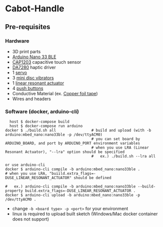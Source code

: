 # Cabot-Handle

## Pre-requisites

### Hardware

- 3D print parts
- [Arduino Nano 33 BLE](https://store-usa.arduino.cc/products/arduino-nano-33-ble?selectedStore=us)
- [CAP1203](https://www.microchip.com/en-us/product/cap1203) capacitive touch sensor
- [DA7280](https://github.com/sparkfun/SparkFun_Qwiic_Haptic_Driver_DA7280_Arduino_Library) haptic driver
- 1 [servo](https://kondo-robot.com/product/03211)
- 3 [mini disc vibrators](https://www.adafruit.com/product/1201)
- 1 [linear resonant actuator](https://tech.alpsalpine.com/e/products/detail/AFT14A903A/)
- 4 [push buttons](https://tech.alpsalpine.com/e/products/detail/SKRPABE010/)
- Conductive Material (ex. [Copper foil tape](https://www.adafruit.com/product/3483))
- Wires and headers

### Software (docker, arduino-cli)

```
  host $ docker-compose build
  host $ docker-compose run arduino
docker $ ./build.sh all                # build and upload (with -b arduino:mbed_nano:nano33ble -p /dev/ttyACM0)
                                       # you can set board by ARDUINO_BOARD, and port by ARDUINO_PORT environment variables
                                       # when you use LRA (Linear Resonant Actuator), "--lra" option should be specified
                                       #   ex.) ./build.sh --lra all

or use arduino-cli
docker $ arduino-cli compile -b arduino:mbed_nano:nano33ble .                 # when you use LRA, "buiild.extra_flags=-DUSE_LINEAR_RESONANT_ACTUATOR" should be defined
                                                                              #   ex.) arduino-cli compile -b arduino:mbed_nano:nano33ble --build-property build.extra_flags=-DUSE_LINEAR_RESONANT_ACTUATOR .
docker $ arduino-cli upload -b arduino:mbed_nano:nano33ble -p /dev/ttyACM0 .
```
- change `-b <board type> -p <port>` for your environment
- linux is required to upload built sketch (Windows/Mac docker container does not support)
